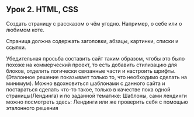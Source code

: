 ## Урок 2. HTML, CSS

Создать страницу с рассказом о чём угодно. Например, о себе или о любимом коте.

Страница должна содержать заголовки, абзацы, картинки, списки и ссылки.

Убедительная просьба составить сайт таким образом, чтобы это было похоже на коммерческий проект, то есть добавить стилизацию для блоков, отделить логически связанные части и настроить шрифты. (Эталонное решение показывает только то, что необходимо сделать на минимум).
Можно вдохновиться шаблонами с данного сайта и постараться сделать что-то такое, только в качестве пока одной страницы(Лендинга) и по заданной тематике: Шаблоны, сами лендинги можно посмотреть здесь: Лендинги
или же проверить себя с помощью эталонного решения